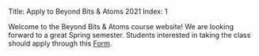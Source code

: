 Title: Apply to Beyond Bits & Atoms 2021
Index: 1

Welcome to the Beyond Bits & Atoms course website! We are looking forward to a great Spring semester. Students interested in taking the class should apply through this [Form](https://forms.gle/i4zbgUNE6qXpqvGc6).
